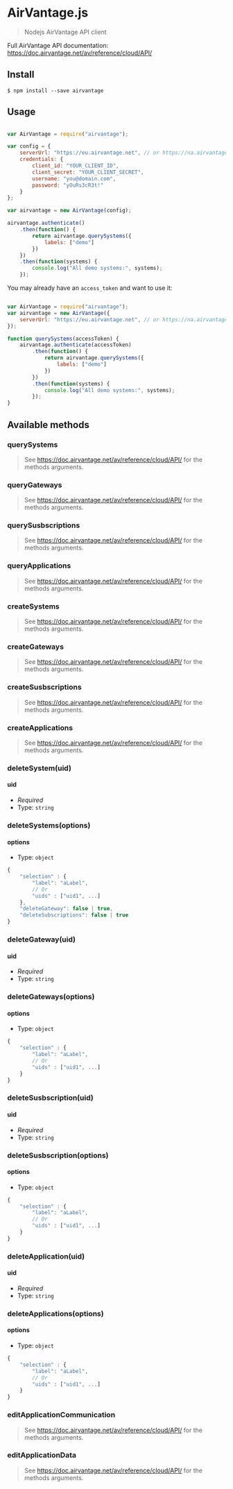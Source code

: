 AirVantage.js
========

> Nodejs AirVantage API client

Full AirVantage API documentation: https://doc.airvantage.net/av/reference/cloud/API/


## Install

```
$ npm install --save airvantage
```


## Usage

```javascript

var AirVantage = require("airvantage");

var config = {
    serverUrl: "https://eu.airvantage.net", // or https://na.airvantage.net
    credentials: {
        client_id: "YOUR_CLIENT_ID",
        client_secret: "YOUR_CLIENT_SECRET",
        username: "you@domain.com",
        password: "yOuRs3cR3t!"
    }
};

var airvantage = new AirVantage(config);

airvantage.authenticate()
    .then(function() {
        return airvantage.querySystems({
            labels: ["demo"]
        })
    })
    .then(function(systems) {
        console.log("All demo systems:", systems);
    });

```

You may already have an `access_token` and want to use it:

```javascript

var AirVantage = require("airvantage");
var airvantage = new AirVantage({
    serverUrl: "https://eu.airvantage.net", // or https://na.airvantage.net
});

function querySystems(accessToken) {
    airvantage.authenticate(accessToken)
        .then(function() {
            return airvantage.querySystems({
                labels: ["demo"]
            })
        })
        .then(function(systems) {
            console.log("All demo systems:", systems);
        });
}
```

## Available methods

### querySystems
> See https://doc.airvantage.net/av/reference/cloud/API/ for the methods arguments.

### queryGateways
> See https://doc.airvantage.net/av/reference/cloud/API/ for the methods arguments.

### querySusbscriptions
> See https://doc.airvantage.net/av/reference/cloud/API/ for the methods arguments.

### queryApplications
> See https://doc.airvantage.net/av/reference/cloud/API/ for the methods arguments.

### createSystems
> See https://doc.airvantage.net/av/reference/cloud/API/ for the methods arguments.

### createGateways
> See https://doc.airvantage.net/av/reference/cloud/API/ for the methods arguments.

### createSusbscriptions
> See https://doc.airvantage.net/av/reference/cloud/API/ for the methods arguments.

### createApplications
> See https://doc.airvantage.net/av/reference/cloud/API/ for the methods arguments.

### deleteSystem(uid)
#### uid
* *Required*
* Type: `string`

### deleteSystems(options)
#### options
* Type: `object`
```javascript
{
    "selection" : {
        "label": "aLabel",
        // Or
        "uids" : ["uid1", ...]
    },
    "deleteGateway": false | true,
    "deleteSubscriptions": false | true
}
```

### deleteGateway(uid)
#### uid
* *Required*
* Type: `string`

### deleteGateways(options)
#### options
* Type: `object`
```javascript
{
    "selection" : {
        "label": "aLabel",
        // Or
        "uids" : ["uid1", ...]
    }
}
```

### deleteSusbscription(uid)
#### uid
* *Required*
* Type: `string`

### deleteSusbscription(options)
#### options
* Type: `object`
```javascript
{
    "selection" : {
        "label": "aLabel",
        // Or
        "uids" : ["uid1", ...]
    }
}
```

### deleteApplication(uid)
#### uid
* *Required*
* Type: `string`

### deleteApplications(options)
#### options
* Type: `object`
```javascript
{
    "selection" : {
        "label": "aLabel",
        // Or
        "uids" : ["uid1", ...]
    }
}
```

### editApplicationCommunication
> See https://doc.airvantage.net/av/reference/cloud/API/ for the methods arguments.

### editApplicationData
> See https://doc.airvantage.net/av/reference/cloud/API/ for the methods arguments.


